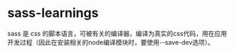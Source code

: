 # sass-learnings

sass 是 css 的脚本语言，可被有关的编译器，编译为真实的css代码，用在应用开发过程（因此在安装相关的node编译模块时，要使用--save-dev选项）。
